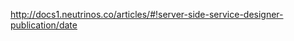 <a href="http://docs1.neutrinos.co/articles/#!server-side-service-designer-publication/date" target="_blank">http://docs1.neutrinos.co/articles/#!server-side-service-designer-publication/date</a>
